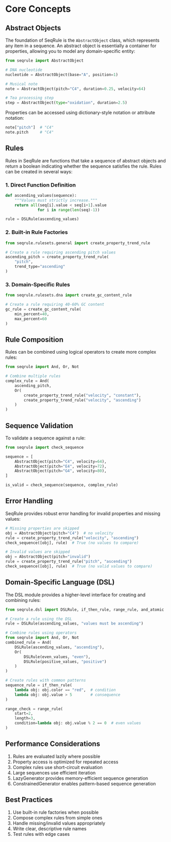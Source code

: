 # Core Concepts

## Abstract Objects

The foundation of SeqRule is the `AbstractObject` class, which represents any item in a sequence. An abstract object is essentially a container for properties, allowing you to model any domain-specific entity:

```python
from seqrule import AbstractObject

# DNA nucleotide
nucleotide = AbstractObject(base="A", position=1)

# Musical note
note = AbstractObject(pitch="C4", duration=0.25, velocity=64)

# Tea processing step
step = AbstractObject(type="oxidation", duration=2.5)
```

Properties can be accessed using dictionary-style notation or attribute notation:
```python
note["pitch"]  # "C4"
note.pitch     # "C4"
```

## Rules

Rules in SeqRule are functions that take a sequence of abstract objects and return a boolean indicating whether the sequence satisfies the rule. Rules can be created in several ways:

### 1. Direct Function Definition

```python
def ascending_values(sequence):
    """Values must strictly increase."""
    return all(seq[i].value < seq[i+1].value 
              for i in range(len(seq)-1))

rule = DSLRule(ascending_values)
```

### 2. Built-in Rule Factories

```python
from seqrule.rulesets.general import create_property_trend_rule

# Create a rule requiring ascending pitch values
ascending_pitch = create_property_trend_rule(
    "pitch", 
    trend_type="ascending"
)
```

### 3. Domain-Specific Rules

```python
from seqrule.rulesets.dna import create_gc_content_rule

# Create a rule requiring 40-60% GC content
gc_rule = create_gc_content_rule(
    min_percent=40,
    max_percent=60
)
```

## Rule Composition

Rules can be combined using logical operators to create more complex rules:

```python
from seqrule import And, Or, Not

# Combine multiple rules
complex_rule = And(
    ascending_pitch,
    Or(
        create_property_trend_rule("velocity", "constant"),
        create_property_trend_rule("velocity", "ascending")
    )
)
```

## Sequence Validation

To validate a sequence against a rule:

```python
from seqrule import check_sequence

sequence = [
    AbstractObject(pitch="C4", velocity=64),
    AbstractObject(pitch="E4", velocity=72),
    AbstractObject(pitch="G4", velocity=80),
]

is_valid = check_sequence(sequence, complex_rule)
```

## Error Handling

SeqRule provides robust error handling for invalid properties and missing values:

```python
# Missing properties are skipped
obj = AbstractObject(pitch="C4")  # no velocity
rule = create_property_trend_rule("velocity", "ascending")
check_sequence([obj], rule)  # True (no values to compare)

# Invalid values are skipped
obj = AbstractObject(pitch="invalid")
rule = create_property_trend_rule("pitch", "ascending")
check_sequence([obj], rule)  # True (no valid values to compare)
```

## Domain-Specific Language (DSL)

The DSL module provides a higher-level interface for creating and combining rules:

```python
from seqrule.dsl import DSLRule, if_then_rule, range_rule, and_atomic

# Create a rule using the DSL
rule = DSLRule(ascending_values, "values must be ascending")

# Combine rules using operators
from seqrule import And, Or, Not
combined_rule = And(
    DSLRule(ascending_values, "ascending"),
    Or(
        DSLRule(even_values, "even"),
        DSLRule(positive_values, "positive")
    )
)

# Create rules with common patterns
sequence_rule = if_then_rule(
    lambda obj: obj.color == "red",  # condition
    lambda obj: obj.value > 5        # consequence
)

range_check = range_rule(
    start=2,
    length=3,
    condition=lambda obj: obj.value % 2 == 0  # even values
)
```

## Performance Considerations

1. Rules are evaluated lazily where possible
2. Property access is optimized for repeated access
3. Complex rules use short-circuit evaluation
4. Large sequences use efficient iteration
5. LazyGenerator provides memory-efficient sequence generation
6. ConstrainedGenerator enables pattern-based sequence generation

## Best Practices

1. Use built-in rule factories when possible
2. Compose complex rules from simple ones
3. Handle missing/invalid values appropriately
4. Write clear, descriptive rule names
5. Test rules with edge cases 